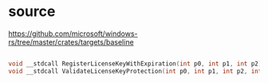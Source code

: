 # source

<https://github.com/microsoft/windows-rs/tree/master/crates/targets/baseline>

```c

void __stdcall RegisterLicenseKeyWithExpiration(int p0, int p1, int p2) {}
void __stdcall ValidateLicenseKeyProtection(int p0, int p1, int p2, int p3) {}

```
